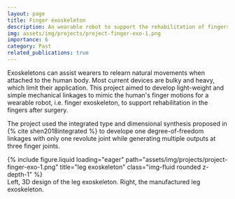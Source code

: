 ```yaml
---
layout: page
title: Finger exoskeleton
description: An wearable robot to support the rehabilitation of fingers.
img: assets/img/projects/project-finger-exo-1.png
importance: 6
category: Past
related_publications: true
---
```


Exoskeletons can assist wearers to relearn natural movements when attached to the human body. Most current devices are bulky and heavy, which limit their application.
This project aimed to develop light-weight and simple mechanical linkages to mimic the human's finger motions for a wearable robot, i.e. finger exoskeleton, to support rehabilitation in the fingers after surgery.

The project used the integrated type and dimensional synthesis proposed in {% cite shen2018integrated %} to develope one degree-of-freedom linkages with only one revolute joint while generating multiple outputs at three finger joints.

<div class="row justify-content-sm-center">
    <div class="col-sm-6 mt-3 mt-md-0">
        {% include figure.liquid loading="eager" path="assets/img/projects/project-finger-exo-1.png" title="leg exoskeleton" class="img-fluid rounded z-depth-1" %}
    </div>
</div>
<div class="caption">
    Left, 3D design of the leg exoskeleton. Right, the manufactured leg exoskeleton. 
</div>
